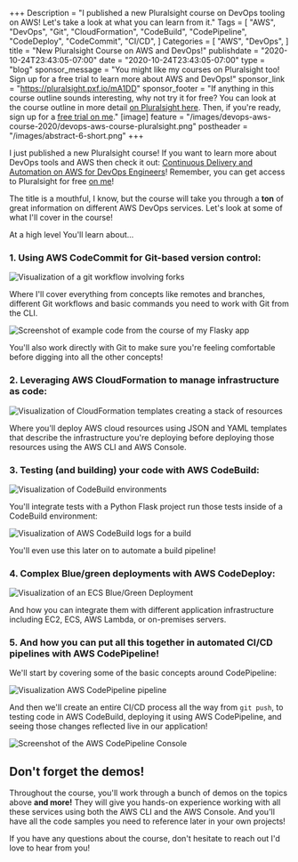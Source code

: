 +++
Description = "I published a new Pluralsight course on DevOps tooling on AWS! Let's take a look at what you can learn from it."
Tags = [
  "AWS",
  "DevOps",
  "Git",
  "CloudFormation",
  "CodeBuild",
  "CodePipeline",
  "CodeDeploy",
  "CodeCommit",
  "CI/CD",
]
Categories = [
  "AWS",
  "DevOps",
]
title = "New Pluralsight Course on AWS and DevOps!"
publishdate = "2020-10-24T23:43:05-07:00"
date = "2020-10-24T23:43:05-07:00"
type = "blog"
sponsor_message = "You might like my courses on Pluralsight too! Sign up for a free trial to learn more about AWS and DevOps!"
sponsor_link = "https://pluralsight.pxf.io/mA1DD"
sponsor_footer = "If anything in this course outline sounds interesting, why not try it for free? You can look at the course outline in more detail [on Pluralsight here](https://www.pluralsight.com/courses/continuous-delivery-automation-aws-devops-engineers). Then, if you're ready, sign up for a [free trial on me](https://pluralsight.pxf.io/mA1DD)."
[image]
    feature = "/images/devops-aws-course-2020/devops-aws-course-pluralsight.png"
    postheader = "/images/abstract-6-short.png"
+++

I just published a new Pluralsight course! If you want to learn more about DevOps tools and AWS then check it out: [Continuous Delivery and Automation on AWS for DevOps Engineers](https://www.pluralsight.com/courses/continuous-delivery-automation-aws-devops-engineers)! Remember, you can get access to Pluralsight for free [on me](https://pluralsight.pxf.io/mA1DD)!

The title is a mouthful, I know, but the course will take you through a **ton** of great information on different AWS DevOps services. Let's look at some of what I'll cover in the course!

<!--more-->

At a high level You'll learn about...

### 1. Using AWS CodeCommit for Git-based version control:

![Visualization of a git workflow involving forks](/images/devops-aws-course-2020/git-forking.png)

Where I'll cover everything from concepts like remotes and branches, different Git workflows and basic commands you need to work with Git from the CLI.

![Screenshot of example code from the course of my Flasky app](/images/devops-aws-course-2020/code-example-demo.png)

You'll also work directly with Git to make sure you're feeling comfortable before digging into all the other concepts!

### 2. Leveraging AWS CloudFormation to manage infrastructure as code:

![Visualization of CloudFormation templates creating a stack of resources](/images/devops-aws-course-2020/cloudformation-template.png)

Where you'll deploy AWS cloud resources using JSON and YAML templates that describe the infrastructure you're deploying before deploying those resources using the AWS CLI and AWS Console.

### 3. Testing (and building) your code with AWS CodeBuild:

![Visualization of CodeBuild environments](/images/devops-aws-course-2020/codebuild.png)

You'll integrate tests with a Python Flask project run those tests inside of a CodeBuild environment:

![Visualization of AWS CodeBuild logs for a build](/images/devops-aws-course-2020/codebuild-demo.png)

You'll even use this later on to automate a build pipeline!

### 4. Complex Blue/green deployments with AWS CodeDeploy:

![Visualization of an ECS Blue/Green Deployment](/images/devops-aws-course-2020/ecs-blue-green-deployments.png)

And how you can integrate them with different application infrastructure including EC2, ECS, AWS Lambda, or on-premises servers.

### 5. And how you can put all this together in automated CI/CD pipelines with AWS CodePipeline!

We'll start by covering some of the basic concepts around CodePipeline:

![Visualization AWS CodePipeline pipeline](/images/devops-aws-course-2020/codepipeline.png)

And then we'll create an entire CI/CD process all the way from `git push`, to testing code in AWS CodeBuild, deploying it using AWS CodePipeline, and seeing those changes reflected live in our application!

![Screenshot of the AWS CodePipeline Console](/images/devops-aws-course-2020/codepipeline-demo.png)

## Don't forget the demos!

Throughout the course, you'll work through a bunch of demos on the topics above **and more!** They will give you hands-on experience working with all these services using both the AWS CLI and the AWS Console. And you'll have all the code samples you need to reference later in your own projects!

If you have any questions about the course, don't hesitate to reach out I'd love to hear from you!
